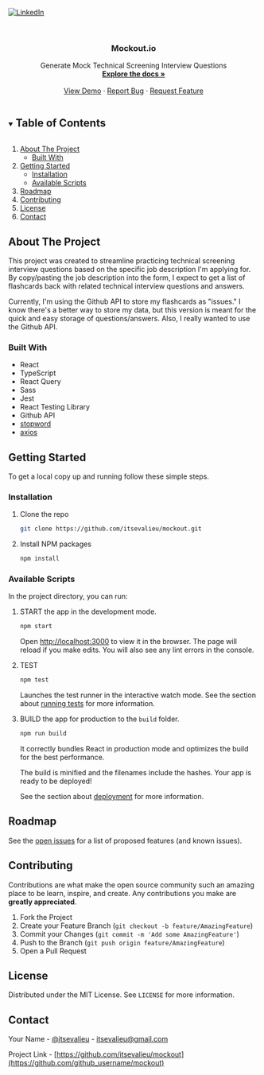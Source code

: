 <!--
*** Thanks for checking out the Best-README-Template. If you have a suggestion
*** that would make this better, please fork the repo and create a pull request
*** or simply open an issue with the tag "enhancement".
*** Thanks again! Now go create something AMAZING! :D
***
***
***
*** To avoid retyping too much info. Do a search and replace for the following:
*** itsevalieu, mockout, itsevalieu, itsevalieu@gmail.com, Mockout.io, project_description
-->

<!-- PROJECT SHIELDS -->
<!--
*** I'm using markdown "reference style" links for readability.
*** Reference links are enclosed in brackets [ ] instead of parentheses ( ).
*** See the bottom of this document for the declaration of the reference variables
*** for contributors-url, forks-url, etc. This is an optional, concise syntax you may use.
*** https://www.markdownguide.org/basic-syntax/#reference-style-links
-->

<!-- [![Contributors][contributors-shield]][contributors-url] -->
<!-- [![Forks][forks-shield]][forks-url]
[![Stargazers][stars-shield]][stars-url]
[![Issues][issues-shield]][issues-url] -->

<!-- [![MIT License][license-shield]][license-url] -->
[![LinkedIn][linkedin-shield]][linkedin-url]

<!-- PROJECT LOGO -->
<br />
<p align="center">
<!--   <a href="https://github.com/itsevalieu/mockout">
    <img src="images/logo.png" alt="Logo" width="80" height="80">
  </a>
 -->
  <h3 align="center">Mockout.io</h3>

  <p align="center">
    Generate Mock Technical Screening Interview Questions
    <br />
    <a href="https://github.com/itsevalieu/mockout"><strong>Explore the docs »</strong></a>
    <br />
    <br />
    <a href="https://github.com/itsevalieu/mockout">View Demo</a>
    ·
    <a href="https://github.com/itsevalieu/mockout/issues">Report Bug</a>
    ·
    <a href="https://github.com/itsevalieu/mockout/issues">Request Feature</a>
  </p>
</p>

<!-- TABLE OF CONTENTS -->
<details open="open">
  <summary><h2 style="display: inline-block">Table of Contents</h2></summary>
  <ol>
    <li>
      <a href="#about-the-project">About The Project</a>
      <ul>
        <li><a href="#built-with">Built With</a></li>
      </ul>
    </li>
    <li>
      <a href="#getting-started">Getting Started</a>
      <ul>
        <!-- <li><a href="#prerequisites">Prerequisites</a></li> -->
        <li><a href="#installation">Installation</a></li>
        <li><a href="#available-scripts">Available Scripts</a></li>
      </ul>
    </li>
    <!-- <li><a href="#usage">Usage</a></li> -->
    <li><a href="#roadmap">Roadmap</a></li>
    <li><a href="#contributing">Contributing</a></li>
    <li><a href="#license">License</a></li>
    <li><a href="#contact">Contact</a></li>
    <!-- <li><a href="#acknowledgements">Acknowledgements</a></li> -->
  </ol>
</details>

<!-- ABOUT THE PROJECT -->

## About The Project

<!-- [![Product Name Screen Shot][product-screenshot]](https://example.com) -->

This project was created to streamline practicing technical screening interview questions based on the specific job description I'm applying for. By copy/pasting the job description into the form, I expect to get a list of flashcards back with related technical interview questions and answers.

Currently, I'm using the Github API to store my flashcards as "issues." I know there's a better way to store my data, but this version is meant for the quick and easy storage of questions/answers. Also, I really wanted to use the Github API.

### Built With

- React
- TypeScript
- React Query
- Sass
- Jest
- React Testing Library
- Github API
- [stopword](https://www.npmjs.com/package/stopword)
- [axios](https://www.npmjs.com/package/axios)

<!-- GETTING STARTED -->

## Getting Started

To get a local copy up and running follow these simple steps.

<!-- ### Prerequisites

This is an example of how to list things you need to use the software and how to install them. -->

### Installation

1. Clone the repo
   ```sh
   git clone https://github.com/itsevalieu/mockout.git
   ```
2. Install NPM packages
   ```sh
   npm install
   ```

### Available Scripts

In the project directory, you can run:

1.  START the app in the development mode.
    ```sh
    npm start
    ```
    Open [http://localhost:3000](http://localhost:3000) to view it in the browser.
    The page will reload if you make edits. You will also see any lint errors in the console.

2.  TEST
    ```sh
    npm test
    ```
    Launches the test runner in the interactive watch mode.
    See the section about [running tests](https://facebook.github.io/create-react-app/docs/running-tests) for more information.

3.  BUILD the app for production to the `build` folder.

    ```sh
    npm run build
    ```

    It correctly bundles React in production mode and optimizes the build for the best performance.

    The build is minified and the filenames include the hashes.
    Your app is ready to be deployed!

    See the section about [deployment](https://facebook.github.io/create-react-app/docs/deployment) for more information.

<!-- USAGE EXAMPLES -->

<!-- ## Usage

Use this space to show useful examples of how a project can be used. Additional screenshots, code examples and demos work well in this space. You may also link to more resources.

_For more examples, please refer to the [Documentation](https://example.com)_ -->

<!-- ROADMAP -->

## Roadmap

See the [open issues](https://github.com/itsevalieu/mockout/issues) for a list of proposed features (and known issues).

<!-- CONTRIBUTING -->

## Contributing

Contributions are what make the open source community such an amazing place to be learn, inspire, and create. Any contributions you make are **greatly appreciated**.

1. Fork the Project
2. Create your Feature Branch (`git checkout -b feature/AmazingFeature`)
3. Commit your Changes (`git commit -m 'Add some AmazingFeature'`)
4. Push to the Branch (`git push origin feature/AmazingFeature`)
5. Open a Pull Request

<!-- LICENSE -->

## License

Distributed under the MIT License. See `LICENSE` for more information.

<!-- CONTACT -->

## Contact

Your Name - [@itsevalieu](https://twitter.com/itsevalieu) - itsevalieu@gmail.com

Project Link - [https://github.com/itsevalieu/mockout](https://github.com/github_username/mockout)

<!-- ACKNOWLEDGEMENTS -->

<!-- ## Acknowledgements

- []()
- []()
- []() -->

<!-- MARKDOWN LINKS & IMAGES -->
<!-- https://www.markdownguide.org/basic-syntax/#reference-style-links -->

[contributors-shield]: https://img.shields.io/github/contributors/itsevalieu/mockout.svg?style=for-the-badge
[contributors-url]: https://github.com/itsevalieu/mockout/network/members
[stars-shield]: https://img.shields.io/github/stars/itsevalieu/mockout/stargazers
[issues-shield]: https://img.shields.io/github/issues/itsevalieu/mockout/issues
[license-shield]: https://img.shields.io/github/license/itsevalieu/mockout/blob/master/LICENSE.txt
[license-url]: https://github.com/itsevalieu/mockout/blob/master/LICENSE.txt
[linkedin-shield]: https://img.shields.io/badge/-LinkedIn-black.svg?style=for-the-badge&logo=linkedin&colorB=555
[linkedin-url]: https://linkedin.com/in/eva-lieu
